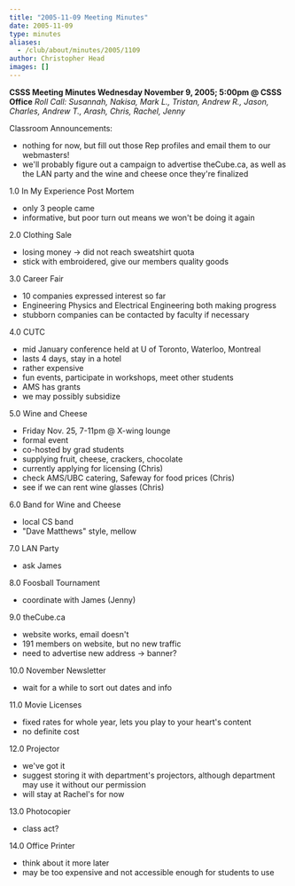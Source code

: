 ```yaml
---
title: "2005-11-09 Meeting Minutes"
date: 2005-11-09
type: minutes
aliases:
  - /club/about/minutes/2005/1109
author: Christopher Head
images: []
---
```


**CSSS Meeting Minutes
Wednesday November 9, 2005; 5:00pm @ CSSS Office**
_Roll Call: Susannah, Nakisa, Mark L., Tristan, Andrew R., Jason, Charles, Andrew T., Arash, Chris, Rachel, Jenny_

Classroom Announcements:

*   nothing for now, but fill out those Rep profiles and email them to our webmasters!
*   we'll probably figure out a campaign to advertise theCube.ca, as well as the LAN party and the wine and cheese once they're finalized

1.0 In My Experience Post Mortem

*   only 3 people came
*   informative, but poor turn out means we won't be doing it again

2.0 Clothing Sale

*   losing money -> did not reach sweatshirt quota
*   stick with embroidered, give our members quality goods

3.0 Career Fair

*   10 companies expressed interest so far
*   Engineering Physics and Electrical Engineering both making progress
*   stubborn companies can be contacted by faculty if necessary

4.0 CUTC

*   mid January conference held at U of Toronto, Waterloo, Montreal
*   lasts 4 days, stay in a hotel
*   rather expensive
*   fun events, participate in workshops, meet other students
*   AMS has grants
*   we may possibly subsidize

5.0 Wine and Cheese

*   Friday Nov. 25, 7-11pm @ X-wing lounge
*   formal event
*   co-hosted by grad students
*   supplying fruit, cheese, crackers, chocolate
*   currently applying for licensing (Chris)
*   check AMS/UBC catering, Safeway for food prices (Chris)
*   see if we can rent wine glasses (Chris)

6.0 Band for Wine and Cheese

*   local CS band
*   "Dave Matthews" style, mellow

7.0 LAN Party

*   ask James

8.0 Foosball Tournament

*   coordinate with James (Jenny)

9.0 theCube.ca

*   website works, email doesn't
*   191 members on website, but no new traffic
*   need to advertise new address -> banner?

10.0 November Newsletter

*   wait for a while to sort out dates and info

11.0 Movie Licenses

*   fixed rates for whole year, lets you play to your heart's content
*   no definite cost

12.0 Projector

*   we've got it
*   suggest storing it with department's projectors, although department may use it without our permission
*   will stay at Rachel's for now

13.0 Photocopier

*   class act?

14.0 Office Printer

*   think about it more later
*   may be too expensive and not accessible enough for students to use
